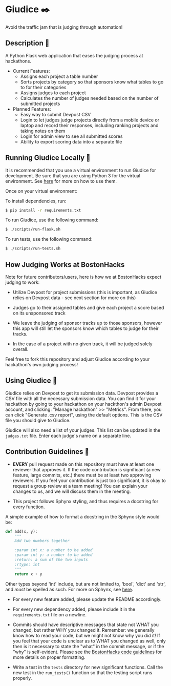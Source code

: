 
# Giudice :black_nib:

Avoid the traffic jam that is judging through automation!


## Description :snake:

A Python Flask web application that eases the judging process at hackathons.  

* Current Features:
	* Assigns each project a table number
	* Sorts projects by category so that sponsors know what tables to go to for their categories
	* Assigns judges to each project
	* Calculates the number of judges needed based on the number of submitted projects
* Planned Features:
	* Easy way to submit Devpost CSV
	* Login to let judges judge projects directly from a mobile device or laptop and record their responses,
	  including ranking projects and taking notes on them
	* Login for admin view to see all submitted scores
	* Ability to export scoring data into a separate file


## Running Giudice Locally :pray:

It is recommended that you use a virtual environment to run Giudice for development. Be sure that you are using Python 3 for the virtual environment. See [here](https://docs.python-guide.org/dev/virtualenvs/) for more on how to use them.

Once on your virtual environment:

To install dependencies, run:
```bash
$ pip install -r requirements.txt
```

To run Giudice, use the following command:
```bash
$ ./scripts/run-flask.sh
```

To run tests, use the following command:
```bash
$ ./scripts/run-tests.sh
```


## How Judging Works at BostonHacks

Note for future contributors/users, here is how we at BostonHacks expect judging to work:

* Utilize Devpost for project submissions (this is important, as Giudice relies on Devpost data - see next section for more on this)

* Judges go to their assigned tables and give each project a score based on its unsponsored track

* We leave the judging of sponsor tracks up to those sponsors, however this app will still let the sponsors know which tables to judge for their tracks.

* In the case of a project with no given track, it will be judged solely overall.

Feel free to fork this repository and adjust Giudice according to your hackathon's own judging process!


## Using Giudice :eyes:

Giudice relies on Devpost to get its submission data.  Devpost provides a CSV file with all the necessary submission data.
You can find it for your hackathon by going to your hackathon on your hackthon's admin Devpost account, and clicking: "Manage hackathon" >> "Metrics".
From there, you can click "Generate .csv report", using the default options.  This is the CSV file you should give to Giudice.

Giudice will also need a list of your judges.  This list can be updated in the `judges.txt` file.  Enter each judge's name on a separate line.



## Contribution Guidelines :wave:

* **EVERY** pull request made on this repository must have at least one reviewer that approves it.
If the code contribution is significant (a new feature, large commits, etc.) there must be at least two approving reviewers.
If you feel your contribution is just too significant, it is okay to request a group review at a team meeting!
You can explain your changes to us, and we will discuss them in the meeting.

* This project follows Sphynx styling, and thus requires a docstring for every function.

A simple example of how to format a docstring in the Sphynx style would be:

```python
def add(x, y):
	"""
	Add two numbers together

	:param int x: a number to be added
	:param int y: a number to be added
	:return: a sum of the two inputs
	:rtype: int
	"""
	return x + y
```

Other types beyond 'int' include, but are not limited to, 'bool', 'dict' and 'str', and *must* be spelled as such.  For more on Sphynx, see [here](http://www.sphinx-doc.org/en/master/).

* For every new feature added, please update the README accordingly.

* For every new dependency added, please include it in the `requirements.txt` file on a newline.

* Commits should have descriptive messages that state not WHAT you changed, but rather WHY you changed it.  Remember: we generally know how to read your code, but we might not know why you did it!
If you feel that your code is unclear as to WHAT you changed as well, only then is it necessary to state the "what" in the commit message, or if the "why" is self-evident.
Please see the [BostonHacks code guidelines](https://github.com/Bostonhacks/guidelines) for more details on proper formatting.

* Write a test in the `tests` directory for new significant functions.  Call the new test in the `run_tests()` function so that the testing script runs properly.



